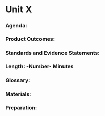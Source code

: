 # Unit X

### Agenda:

### Product Outcomes:

### Standards and Evidence Statements: 

### Length: -Number- Minutes

### Glossary:

### Materials:

### Preparation:


